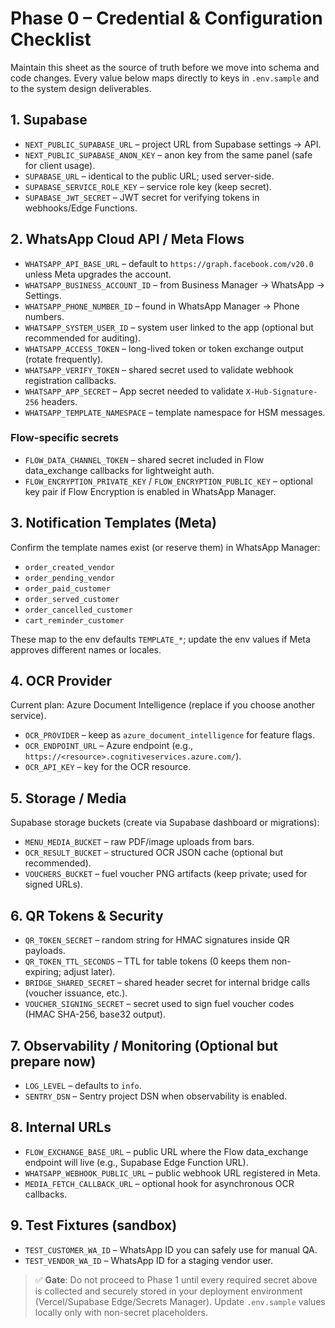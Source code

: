 # Phase 0 – Credential & Configuration Checklist

Maintain this sheet as the source of truth before we move into schema and code
changes. Every value below maps directly to keys in `.env.sample` and to the
system design deliverables.

## 1. Supabase

- `NEXT_PUBLIC_SUPABASE_URL` – project URL from Supabase settings → API.
- `NEXT_PUBLIC_SUPABASE_ANON_KEY` – anon key from the same panel (safe for
  client usage).
- `SUPABASE_URL` – identical to the public URL; used server-side.
- `SUPABASE_SERVICE_ROLE_KEY` – service role key (keep secret).
- `SUPABASE_JWT_SECRET` – JWT secret for verifying tokens in webhooks/Edge
  Functions.

## 2. WhatsApp Cloud API / Meta Flows

- `WHATSAPP_API_BASE_URL` – default to `https://graph.facebook.com/v20.0` unless
  Meta upgrades the account.
- `WHATSAPP_BUSINESS_ACCOUNT_ID` – from Business Manager → WhatsApp → Settings.
- `WHATSAPP_PHONE_NUMBER_ID` – found in WhatsApp Manager → Phone numbers.
- `WHATSAPP_SYSTEM_USER_ID` – system user linked to the app (optional but
  recommended for auditing).
- `WHATSAPP_ACCESS_TOKEN` – long-lived token or token exchange output (rotate
  frequently).
- `WHATSAPP_VERIFY_TOKEN` – shared secret used to validate webhook registration
  callbacks.
- `WHATSAPP_APP_SECRET` – App secret needed to validate `X-Hub-Signature-256`
  headers.
- `WHATSAPP_TEMPLATE_NAMESPACE` – template namespace for HSM messages.

### Flow-specific secrets

- `FLOW_DATA_CHANNEL_TOKEN` – shared secret included in Flow data_exchange
  callbacks for lightweight auth.
- `FLOW_ENCRYPTION_PRIVATE_KEY` / `FLOW_ENCRYPTION_PUBLIC_KEY` – optional key
  pair if Flow Encryption is enabled in WhatsApp Manager.

## 3. Notification Templates (Meta)

Confirm the template names exist (or reserve them) in WhatsApp Manager:

- `order_created_vendor`
- `order_pending_vendor`
- `order_paid_customer`
- `order_served_customer`
- `order_cancelled_customer`
- `cart_reminder_customer`

These map to the env defaults `TEMPLATE_*`; update the env values if Meta
approves different names or locales.

## 4. OCR Provider

Current plan: Azure Document Intelligence (replace if you choose another
service).

- `OCR_PROVIDER` – keep as `azure_document_intelligence` for feature flags.
- `OCR_ENDPOINT_URL` – Azure endpoint (e.g.,
  `https://<resource>.cognitiveservices.azure.com/`).
- `OCR_API_KEY` – key for the OCR resource.

## 5. Storage / Media

Supabase storage buckets (create via Supabase dashboard or migrations):

- `MENU_MEDIA_BUCKET` – raw PDF/image uploads from bars.
- `OCR_RESULT_BUCKET` – structured OCR JSON cache (optional but recommended).
- `VOUCHERS_BUCKET` – fuel voucher PNG artifacts (keep private; used for signed
  URLs).

## 6. QR Tokens & Security

- `QR_TOKEN_SECRET` – random string for HMAC signatures inside QR payloads.
- `QR_TOKEN_TTL_SECONDS` – TTL for table tokens (0 keeps them non-expiring;
  adjust later).
- `BRIDGE_SHARED_SECRET` – shared header secret for internal bridge calls
  (voucher issuance, etc.).
- `VOUCHER_SIGNING_SECRET` – secret used to sign fuel voucher codes (HMAC
  SHA-256, base32 output).

## 7. Observability / Monitoring (Optional but prepare now)

- `LOG_LEVEL` – defaults to `info`.
- `SENTRY_DSN` – Sentry project DSN when observability is enabled.

## 8. Internal URLs

- `FLOW_EXCHANGE_BASE_URL` – public URL where the Flow data_exchange endpoint
  will live (e.g., Supabase Edge Function URL).
- `WHATSAPP_WEBHOOK_PUBLIC_URL` – public webhook URL registered in Meta.
- `MEDIA_FETCH_CALLBACK_URL` – optional hook for asynchronous OCR callbacks.

## 9. Test Fixtures (sandbox)

- `TEST_CUSTOMER_WA_ID` – WhatsApp ID you can safely use for manual QA.
- `TEST_VENDOR_WA_ID` – WhatsApp ID for a staging vendor user.

> ✅ **Gate**: Do not proceed to Phase 1 until every required secret above is
> collected and securely stored in your deployment environment (Vercel/Supabase
> Edge/Secrets Manager). Update `.env.sample` values locally only with
> non-secret placeholders.
